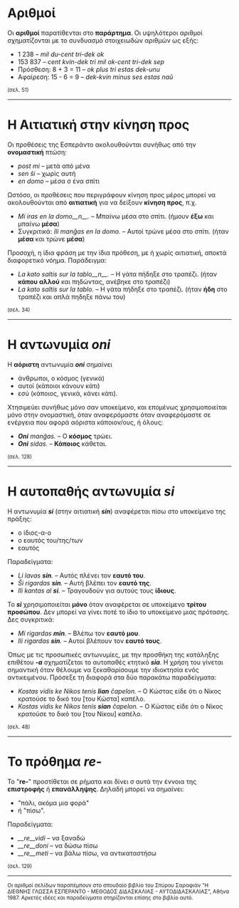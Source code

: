 # Αριθμοί 

Οι __αριθμοί__ παρατίθενται στο __παράρτημα__. Οι υψηλότεροι αριθμοί σχηματίζονται με το συνδυασμό στοιχειωδών αριθμών ως εξής:

- 1 238                     – *mil du-cent tri-dek ok*
- 153 837                   – *cent kvin-dek tri mil ok-cent tri-dek sep*
- Πρόσθεση:      8 + 3 = 11 – *ok plus tri estas dek-unu*
- Αφαίρεση:   15 - 6 = 9 – *dek-kvin minus ses estas naŭ*

<sub>(σελ. 51)</sub>

---

# Η Αιτιατική στην __κίνηση προς__ 

Οι προθέσεις της Εσπεράντο ακολουθούνται συνήθως από την __ονομαστική__ πτώση:  
  
- *post mi* – μετά από μένα
- *sen ŝi* – χωρίς αυτή
- *en domo* – μέσα σ ένα σπίτι
  
Ωστόσο, οι προθέσεις που περιγράφουν κίνηση προς μέρος μπορεί να ακολουθούνται από __αιτιατική__ για να δείξουν __κίνηση προς__, π.χ.

- *Mi iras en la domo__n__.* – Μπαίνω μέσα στο σπίτι. (ήμουν __έξω__ και μπαίνω __μέσα__)
- Συγκριτικά: *Ili manĝas en la domo.* – Αυτοί τρώνε μέσα στο σπίτι. (ήταν __μέσα__ και τρώνε __μέσα__)

Προσοχή, η ίδια φράση με την ίδια πρόθεση, με ή χωρίς αιτιατική, αποκτά διαφορετικό νόημα. Παράδειγμα:

- *La kato saltis sur la tablo__n__.* – Η γάτα πήδηξε στο τραπέζι. (ήταν __κάπου αλλού__ και πηδώντας, ανέβηκε στο τραπέζι)
- *La kato saltis sur la tablo.* – Η γάτα πήδηξε στο τραπέζι. (ήταν __ήδη__ στο τραπέζι και απλά πηδηξε πάνω του)

<sub>(σελ. 34)</sub>

---

# Η αντωνυμία *__oni__* 

Η __αόριστη__ αντωνυμία *__oni__* σημαίνει

- άνθρωποι, ο κόσμος (γενικά)
- αυτοί (κάποιοι κάνουν κάτι)
- εσύ (κάποιος, γενικά, κάνει κάτι).

Χτησιμεύει συνήθως μόνο σαν υποκείμενο, και επομένως χρησιμοποιείται μόνο στην ονομαστική, όταν αναφερόμαστε όταν αναφερόμαστε σε ενέργεια που αφορά αόριστα κάποιον/ους, ή όλους:

- *__Oni__ manĝas.* – Ο __κόσμος__ τρώει.
- *__Oni__ sidas.* – __Κάποιος__ κάθεται.

<sub>(σελ. 128)</sub>

---

# Η αυτοπαθής αντωνυμία *__si__*  
  
Η αντωνυμία *__si__* (στην αιτιατική *__sin__*) αναφέρεται πίσω στο υποκείμενο της πράξης:  
  
- ο ίδιος-α-ο
- ο εαυτός του/της/των
- εαυτός
  
Παραδείγματα:
  
- *Li lavas __sin__.* – Αυτός πλένει τον __εαυτό του__.
- *Ŝi rigardas __sin__.* – Αυτή βλέπει τον __εαυτό της__.
- *Ili kantas al __si__.* – Τραγουδούν για αυτούς τους __ίδιους__.
 
Το *__si__* χρησιμοποιείται __μόνο__ όταν αναφέρεται σε υποκείμενο __τρίτου προσώπου__. Δεν μπορεί να γίνει ποτέ το ίδιο το υποκείμενο μιας πρότασης. Δες συγκριτικά:  
  
- *Mi rigardas __min__.* – Βλέπω τον __εαυτό μου__.
- *Ili rigardas __sin__.* – Αυτοί βλέπουν τον __εαυτό τους__.
  
Όπως με τις προσωπικές αντωνυμίες, με την προσθήκη της κατάληξης επιθέτου *__-a__* σχηματίζεται το αυτοπαθές κτητικό *__sia__*. Η χρήση του γίνεται σημαντική όταν θέλουμε να ξεκαθαρίσουμε την ιδιοκτησία ενός αντικειμένου. Πρόσεξε τη διαφορά στα δύο παρακάτω παραδείγματα:

- *Kostas vidis ke Nikos tenis __lian__ ĉapelon.* – Ο Κώστας είδε ότι ο Νίκος κρατούσε το δικό του [του Κώστα] καπέλο.
- *Kostas vidis ke Nikos tenis __sian__ ĉapelon.* – Ο Κώστας είδε ότι ο Νίκος κρατούσε το δικό του [του Νίκου] καπέλο.

<sub>(σελ. 48)</sub>

---

# Το πρόθημα *__re-__* 

Το "__re-__" προστίθεται σε ρήματα και δίνει σ αυτά την έννοια της __επιστροφής__ ή __επανάλληψης__. Δηλαδή μπορεί να σημαίνει:  
  
- "πάλι, ακόμα μια φορά"
- ή "πίσω".
  
Παραδείγματα:  
  
- *__re__vidi* – να ξαναδώ
- *__re__doni* – να δώσω πίσω 
- *__re__meti* – να βάλω πίσω, να αντικαταστήσω
  
<sub>(σελ. 129)</sub>

---

<sub>Οι αριθμοί σελίδων παραπέμπουν στο σπουδαίο βιβλίο του Σπύρου Σαραφιάν "Η ΔΙΕΘΝΗΣ ΓΛΩΣΣΑ ΕΣΠΕΡΑΝΤΟ - ΜΕΘΟΔΟΣ ΔΙΔΑΣΚΑΛΙΑΣ - ΑΥΤΟΔΙΔΑΣΚΑΛΙΑΣ", Αθήνα 1987. Αρκετές ιδέες και παραδείγματα στηρίζονται επίσης στο βιβλίο αυτό.</sub> 
